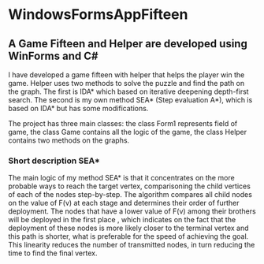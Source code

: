 # WindowsFormsAppFifteen
## A Game Fifteen and Helper are developed using WinForms and C#

I have developed a game fifteen with helper that helps the player win the game. Helper uses two methods to solve the puzzle and find the path on the graph. The first is IDA* which based on iterative deepening depth-first search. The second is my own method SEA* (Step evaluation A*), which is based on IDA* but has some modifications.

The project has three main classes: the class Form1 represents field of game, the class Game contains all the logic of the game, the class Helper contains two methods on the graphs.

### Short description SEA*
The main logic of my method SEA* is that it concentrates on the more probable ways to reach the target vertex,  comparisoning  the child vertices of each of the nodes step-by-step. The algorithm compares all child nodes on the value of F(v) at each stage and determines their order of further deployment. The nodes that have a lower value of F(v) among their brothers will be deployed in the first place , which indicates on the fact that the deployment of these nodes is more likely closer to the terminal vertex and this path is shorter, what is preferable for the speed of achieving the goal. This linearity reduces the number of transmitted nodes, in turn reducing the time to find the final vertex.
